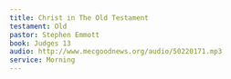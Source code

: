 ```yaml
---
title: Christ in The Old Testament
testament: Old
pastor: Stephen Emmott
book: Judges 13
audio: http://www.mecgoodnews.org/audio/50220171.mp3
service: Morning
---
```

